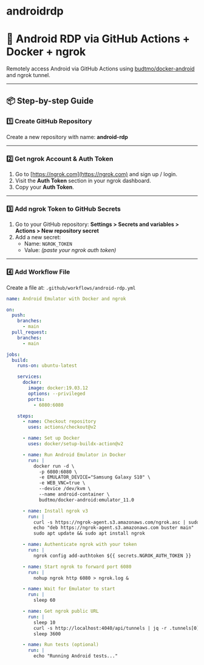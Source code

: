 # androidrdp
# 🚀 Android RDP via GitHub Actions + Docker + ngrok

Remotely access Android via GitHub Actions using [budtmo/docker-android](https://github.com/budtmo/docker-android) and ngrok tunnel.

---

## 📦 Step-by-step Guide

### 1️⃣ Create GitHub Repository

Create a new repository with name: **android-rdp**

---

### 2️⃣ Get ngrok Account & Auth Token

1. Go to [https://ngrok.com](https://ngrok.com) and sign up / login.
2. Visit the **Auth Token** section in your ngrok dashboard.
3. Copy your **Auth Token**.

---

### 3️⃣ Add ngrok Token to GitHub Secrets

1. Go to your GitHub repository: **Settings > Secrets and variables > Actions > New repository secret**
2. Add a new secret:
   - Name: `NGROK_TOKEN`
   - Value: *(paste your ngrok auth token)*

---

### 4️⃣ Add Workflow File

Create a file at: `.github/workflows/android-rdp.yml`

```yaml
name: Android Emulator with Docker and ngrok

on:
  push:
    branches:
      - main
  pull_request:
    branches:
      - main

jobs:
  build:
    runs-on: ubuntu-latest

    services:
      docker:
        image: docker:19.03.12
        options: --privileged
        ports:
          - 6080:6080

    steps:
      - name: Checkout repository
        uses: actions/checkout@v2

      - name: Set up Docker
        uses: docker/setup-buildx-action@v2

      - name: Run Android Emulator in Docker
        run: |
          docker run -d \
            -p 6080:6080 \
            -e EMULATOR_DEVICE="Samsung Galaxy S10" \
            -e WEB_VNC=true \
            --device /dev/kvm \
            --name android-container \
            budtmo/docker-android:emulator_11.0

      - name: Install ngrok v3
        run: |
          curl -s https://ngrok-agent.s3.amazonaws.com/ngrok.asc | sudo tee /etc/apt/trusted.gpg.d/ngrok.asc >/dev/null
          echo "deb https://ngrok-agent.s3.amazonaws.com buster main" | sudo tee /etc/apt/sources.list.d/ngrok.list
          sudo apt update && sudo apt install ngrok

      - name: Authenticate ngrok with your token
        run: |
          ngrok config add-authtoken ${{ secrets.NGROK_AUTH_TOKEN }}

      - name: Start ngrok to forward port 6080
        run: |
          nohup ngrok http 6080 > ngrok.log &

      - name: Wait for Emulator to start
        run: |
          sleep 60

      - name: Get ngrok public URL
        run: |
          sleep 10
          curl -s http://localhost:4040/api/tunnels | jq -r .tunnels[0].public_url
          sleep 3600

      - name: Run tests (optional)
        run: |
          echo "Running Android tests..."
